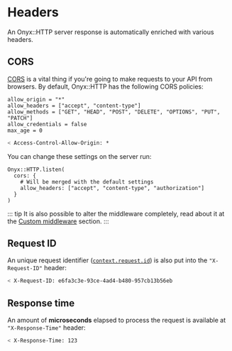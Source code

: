 # Headers

An Onyx::HTTP server response is automatically enriched with various headers.

## CORS

[CORS](https://en.wikipedia.org/wiki/Cross-origin_resource_sharing) is a vital thing if you're going to make requests to your API from browsers. By default, Onyx::HTTP has the following CORS policies:

```crystal
allow_origin = "*"
allow_headers = ["accept", "content-type"]
allow_methods = ["GET", "HEAD", "POST", "DELETE", "OPTIONS", "PUT", "PATCH"]
allow_credentials = false
max_age = 0
```

```sh
< Access-Control-Allow-Origin: *
```

You can change these settings on the server run:

```crystal
Onyx::HTTP.listen(
  cors: {
    # Will be merged with the default settings
    allow_headers: ["accept", "content-type", "authorization"]
  }
)
```

::: tip
It is also possible to alter the middleware completely, read about it at the [Custom middleware](/http/advanced/custom-middleware) section.
:::

## Request ID

An unique request identifier ([`context.request.id`](https://api.onyxframework.com/http/HTTP/Request.html#id%3AString%3F-instance-method)) is also put into the `"X-Request-ID"` header:

```sh
< X-Request-ID: e6fa3c3e-93ce-4ad4-b480-957cb13b56eb
```

## Response time

An amount of **microseconds** elapsed to process the request is available at `"X-Response-Time"` header:

```sh
< X-Response-Time: 123
```
